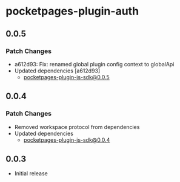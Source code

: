 # pocketpages-plugin-auth

## 0.0.5

### Patch Changes

- a612d93: Fix: renamed global plugin config context to globalApi
- Updated dependencies [a612d93]
  - pocketpages-plugin-js-sdk@0.0.5

## 0.0.4

### Patch Changes

- Removed workspace protocol from dependencies
- Updated dependencies
  - pocketpages-plugin-js-sdk@0.0.4

## 0.0.3

- Initial release
